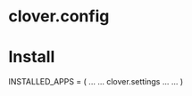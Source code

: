 clover.config
=============

Install
=======
INSTALLED_APPS = (
  ...
  ...
  clover.settings
  ...
  ...
)
